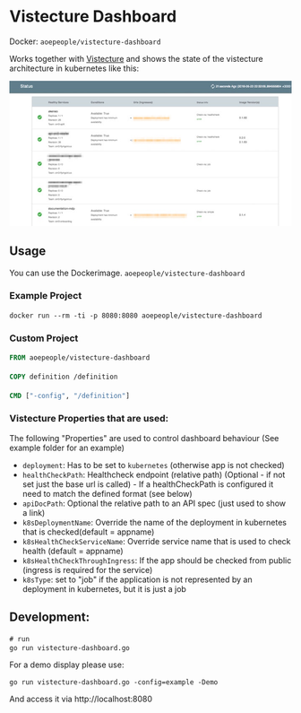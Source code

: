# Vistecture Dashboard

Docker: `aoepeople/vistecture-dashboard`

Works together with [Vistecture](https://github.com/aoepeople/vistecture) and shows the state of the vistecture architecture in kubernetes like this:

![Vistecture_Dashboard](screenshot.jpg)


## Usage ##

You can use the Dockerimage. `aoepeople/vistecture-dashboard`

### Example Project

```
docker run --rm -ti -p 8080:8080 aoepeople/vistecture-dashboard
```

### Custom Project

```dockerfile
FROM aoepeople/vistecture-dashboard

COPY definition /definition

CMD ["-config", "/definition"]
```

### Vistecture Properties that are used:
The following "Properties" are used to control dashboard behaviour
(See example folder for an example)
- `deployment`: Has to be set to `kubernetes` (otherwise app is not checked)
- `healthCheckPath`: Healthcheck endpoint (relative path) (Optional - if not set just the base url is called) - If a healthCheckPath is configured it need to match the defined format (see below)
- `apiDocPath`: Optional the relative path to an API spec (just used to show a link)
- `k8sDeploymentName`: Override the name of the deployment in kubernetes that is checked(default = appname)
- `k8sHealthCheckServiceName`: Override service name that is used to check health (default = appname)
- `k8sHealthCheckThroughIngress`: If the app should be checked from public (ingress is required for the service)
- `k8sType`: set to "job" if the application is not represented by an deployment in kubernetes, but it is just a job

## Development: ##

```
# run
go run vistecture-dashboard.go
```

For a demo display please use:
```
go run vistecture-dashboard.go -config=example -Demo
```

And access it via http://localhost:8080
